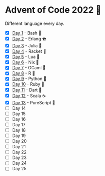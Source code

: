 # Advent of Code 2022 🎅

Different language every day.

- [x] [Day 1](./day1) - Bash 🐚
- [x] [Day 2](./day2) - Erlang ☎️
- [x] [Day 3](./day3) - Julia 🔢
- [x] [Day 4](./day4) - Racket 🎾
- [x] [Day 5](./day5) - Lua 🤏
- [x] [Day 6](./day6) - Nix 🤷
- [x] [Day 7](./day7) - OCaml 🐪
- [x] [Day 8](./day8) - R 🧮
- [x] [Day 9](./day9) - Python 🐍
- [x] [Day 10](./day10) - Ruby 💎
- [x] [Day 11](./day11) - Dart 🎯
- [x] [Day 12](./day12) - Scala ☕
- [x] [Day 13](./day13) - PureScript 🧼
- [ ] Day 14
- [ ] Day 15
- [ ] Day 16
- [ ] Day 17
- [ ] Day 18
- [ ] Day 19
- [ ] Day 20
- [ ] Day 21
- [ ] Day 22
- [ ] Day 23
- [ ] Day 24
- [ ] Day 25

<!--
Languages to choose from...

ReScript
Haskell
Elm
Go
Rust
Elixir
TypeScript (deno)
Idris
F#
-->